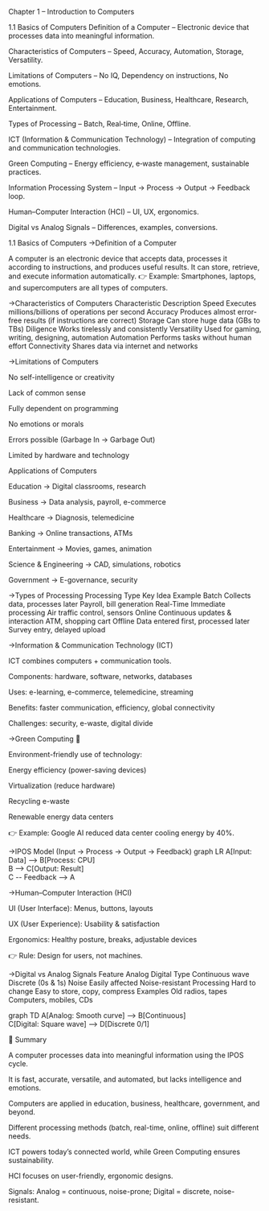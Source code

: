 Chapter 1 – Introduction to Computers

1.1 Basics of Computers
Definition of a Computer – Electronic device that processes data into meaningful information.

Characteristics of Computers – Speed, Accuracy, Automation, Storage, Versatility.

Limitations of Computers – No IQ, Dependency on instructions, No emotions.

Applications of Computers – Education, Business, Healthcare, Research, Entertainment.

Types of Processing – Batch, Real‑time, Online, Offline.

ICT (Information & Communication Technology) – Integration of computing and communication technologies.

Green Computing – Energy efficiency, e‑waste management, sustainable practices.

Information Processing System – Input → Process → Output → Feedback loop.

Human–Computer Interaction (HCI) – UI, UX, ergonomics.

Digital vs Analog Signals – Differences, examples, conversions.


1.1 Basics of Computers
->Definition of a Computer

A computer is an electronic device that accepts data, processes it according to instructions, and produces useful results. It can store, retrieve, and execute information automatically.
👉 Example: Smartphones, laptops, and supercomputers are all types of computers.

->Characteristics of Computers
Characteristic	    Description
Speed		    Executes millions/billions of operations per second
Accuracy	    Produces almost error-free results (if instructions are correct)
Storage 	    Can store huge data (GBs to TBs)
Diligence           Works tirelessly and consistently
Versatility	    Used for gaming, writing, designing, automation
Automation	    Performs tasks without human effort
Connectivity	    Shares data via internet and networks


->Limitations of Computers

No self-intelligence or creativity

Lack of common sense

Fully dependent on programming

No emotions or morals

Errors possible (Garbage In → Garbage Out)

Limited by hardware and technology

Applications of Computers

Education → Digital classrooms, research

Business → Data analysis, payroll, e-commerce

Healthcare → Diagnosis, telemedicine

Banking → Online transactions, ATMs

Entertainment → Movies, games, animation

Science & Engineering → CAD, simulations, robotics

Government → E-governance, security

->Types of Processing
Processing Type   Key Idea	                        Example
Batch	          Collects data, processes later	Payroll, bill generation
Real-Time	  Immediate processing	                Air traffic control, sensors
Online	          Continuous updates & interaction	ATM, shopping cart
Offline	          Data entered first, processed later	Survey entry, delayed upload

->Information & Communication Technology (ICT)

ICT combines computers + communication tools.

Components: hardware, software, networks, databases

Uses: e-learning, e-commerce, telemedicine, streaming

Benefits: faster communication, efficiency, global connectivity

Challenges: security, e-waste, digital divide

->Green Computing 🌱

Environment-friendly use of technology:

Energy efficiency (power-saving devices)

Virtualization (reduce hardware)

Recycling e-waste

Renewable energy data centers

👉 Example: Google AI reduced data center cooling energy by 40%.

->IPOS Model (Input → Process → Output → Feedback)
graph LR
A[Input: Data] --> B[Process: CPU]  
B --> C[Output: Result]  
C -- Feedback --> A  

->Human–Computer Interaction (HCI)

UI (User Interface): Menus, buttons, layouts

UX (User Experience): Usability & satisfaction

Ergonomics: Healthy posture, breaks, adjustable devices

👉 Rule: Design for users, not machines.

->Digital vs Analog Signals
Feature	         Analog 	             Digital
Type	         Continuous wave	     Discrete (0s & 1s)
Noise	         Easily affected	     Noise-resistant
Processing	 Hard to change	             Easy to store, copy, compress
Examples	 Old radios, tapes	     Computers, mobiles, CDs

graph TD
A[Analog: Smooth curve] --> B[Continuous]  
C[Digital: Square wave] --> D[Discrete 0/1]  

🔑 Summary

A computer processes data into meaningful information using the IPOS cycle.

It is fast, accurate, versatile, and automated, but lacks intelligence and emotions.

Computers are applied in education, business, healthcare, government, and beyond.

Different processing methods (batch, real-time, online, offline) suit different needs.

ICT powers today’s connected world, while Green Computing ensures sustainability.

HCI focuses on user-friendly, ergonomic designs.

Signals: Analog = continuous, noise-prone; Digital = discrete, noise-resistant.
